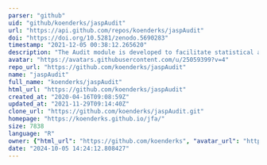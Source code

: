 ```yaml
---
parser: "github"
uid: "github/koenderks/jaspAudit"
url: "https://api.github.com/repos/koenderks/jaspAudit"
doi: "https://doi.org/10.5281/zenodo.5690283"
timestamp: "2021-12-05 00:38:12.265620"
description: "The Audit module is developed to facilitate statistical auditing in both Bayesian and classical manifestations. The main feature is a workflow that helps guide auditors through the sampling process. Additionally, there are stand-alone analyses for planning, selecting, and evaluating a sample. The module is based on the R package jfa."
avatar: "https://avatars.githubusercontent.com/u/25059399?v=4"
repo_url: "https://github.com/koenderks/jaspAudit"
name: "jaspAudit"
full_name: "koenderks/jaspAudit"
html_url: "https://github.com/koenderks/jaspAudit"
created_at: "2020-04-16T09:08:59Z"
updated_at: "2021-11-29T09:14:40Z"
clone_url: "https://github.com/koenderks/jaspAudit.git"
homepage: "https://koenderks.github.io/jfa/"
size: 7838
language: "R"
owner: {"html_url": "https://github.com/koenderks", "avatar_url": "https://avatars.githubusercontent.com/u/25059399?v=4", "login": "koenderks", "type": "User"}
date: "2024-10-05 14:24:12.808427"
---
```

